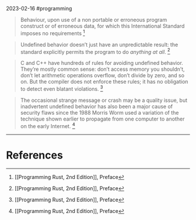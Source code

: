 2023-02-16
#programming 

> Behaviour, upon use of a non portable or erroneous program construct or of erroneous data, for which this International Standard imposes no requirements [^1]

> Undefined behavior doesn’t just have an unpredictable result: the standard explicitly permits the program to do _anything at all_. [^1]

> C and C++ have hundreds of rules for avoiding undefined behavior. They’re mostly common sense: don’t access memory you shouldn’t, don’t let arithmetic operations overflow, don’t divide by zero, and so on. But the compiler does not enforce these rules; it has no obligation to detect even blatant violations. [^1]

> The occasional strange message or crash may be a quality issue, but inadvertent undefined behavior has also been a major cause of security flaws since the 1988 Morris Worm used a variation of the technique shown earlier to propagate from one computer to another on the early Internet. [^1]

---
# References

[^1]: [[Programming Rust, 2nd Edition]], Preface